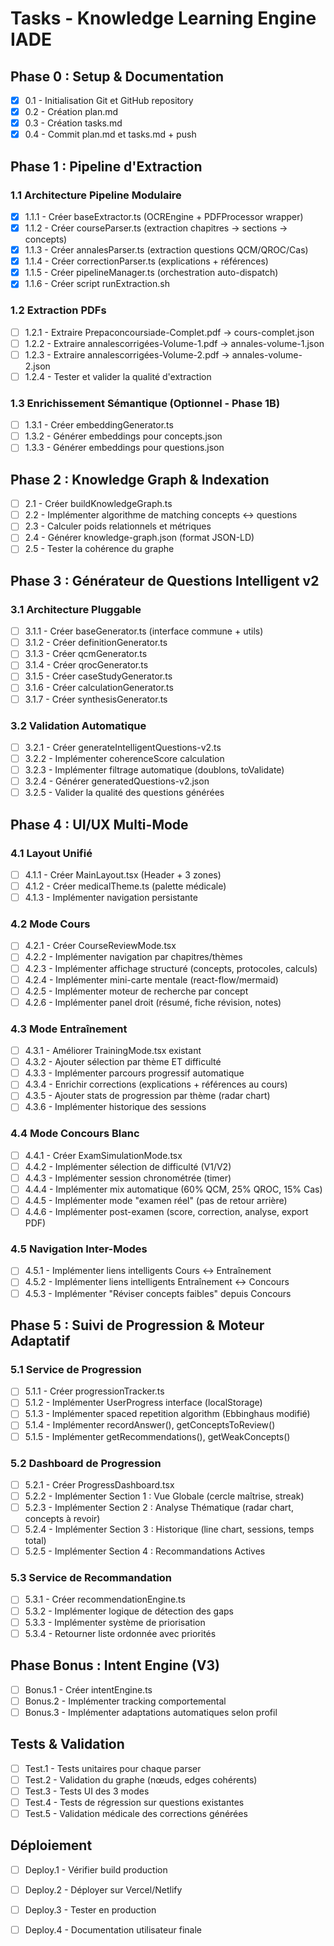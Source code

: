 # Tasks - Knowledge Learning Engine IADE

## Phase 0 : Setup & Documentation

- [x] 0.1 - Initialisation Git et GitHub repository
- [x] 0.2 - Création plan.md
- [x] 0.3 - Création tasks.md
- [x] 0.4 - Commit plan.md et tasks.md + push

## Phase 1 : Pipeline d'Extraction

### 1.1 Architecture Pipeline Modulaire
- [x] 1.1.1 - Créer baseExtractor.ts (OCREngine + PDFProcessor wrapper)
- [x] 1.1.2 - Créer courseParser.ts (extraction chapitres → sections → concepts)
- [x] 1.1.3 - Créer annalesParser.ts (extraction questions QCM/QROC/Cas)
- [x] 1.1.4 - Créer correctionParser.ts (explications + références)
- [x] 1.1.5 - Créer pipelineManager.ts (orchestration auto-dispatch)
- [x] 1.1.6 - Créer script runExtraction.sh

### 1.2 Extraction PDFs
- [ ] 1.2.1 - Extraire Prepaconcoursiade-Complet.pdf → cours-complet.json
- [ ] 1.2.2 - Extraire annalescorrigées-Volume-1.pdf → annales-volume-1.json
- [ ] 1.2.3 - Extraire annalescorrigées-Volume-2.pdf → annales-volume-2.json
- [ ] 1.2.4 - Tester et valider la qualité d'extraction

### 1.3 Enrichissement Sémantique (Optionnel - Phase 1B)
- [ ] 1.3.1 - Créer embeddingGenerator.ts
- [ ] 1.3.2 - Générer embeddings pour concepts.json
- [ ] 1.3.3 - Générer embeddings pour questions.json

## Phase 2 : Knowledge Graph & Indexation

- [ ] 2.1 - Créer buildKnowledgeGraph.ts
- [ ] 2.2 - Implémenter algorithme de matching concepts ↔ questions
- [ ] 2.3 - Calculer poids relationnels et métriques
- [ ] 2.4 - Générer knowledge-graph.json (format JSON-LD)
- [ ] 2.5 - Tester la cohérence du graphe

## Phase 3 : Générateur de Questions Intelligent v2

### 3.1 Architecture Pluggable
- [ ] 3.1.1 - Créer baseGenerator.ts (interface commune + utils)
- [ ] 3.1.2 - Créer definitionGenerator.ts
- [ ] 3.1.3 - Créer qcmGenerator.ts
- [ ] 3.1.4 - Créer qrocGenerator.ts
- [ ] 3.1.5 - Créer caseStudyGenerator.ts
- [ ] 3.1.6 - Créer calculationGenerator.ts
- [ ] 3.1.7 - Créer synthesisGenerator.ts

### 3.2 Validation Automatique
- [ ] 3.2.1 - Créer generateIntelligentQuestions-v2.ts
- [ ] 3.2.2 - Implémenter coherenceScore calculation
- [ ] 3.2.3 - Implémenter filtrage automatique (doublons, toValidate)
- [ ] 3.2.4 - Générer generatedQuestions-v2.json
- [ ] 3.2.5 - Valider la qualité des questions générées

## Phase 4 : UI/UX Multi-Mode

### 4.1 Layout Unifié
- [ ] 4.1.1 - Créer MainLayout.tsx (Header + 3 zones)
- [ ] 4.1.2 - Créer medicalTheme.ts (palette médicale)
- [ ] 4.1.3 - Implémenter navigation persistante

### 4.2 Mode Cours
- [ ] 4.2.1 - Créer CourseReviewMode.tsx
- [ ] 4.2.2 - Implémenter navigation par chapitres/thèmes
- [ ] 4.2.3 - Implémenter affichage structuré (concepts, protocoles, calculs)
- [ ] 4.2.4 - Implémenter mini-carte mentale (react-flow/mermaid)
- [ ] 4.2.5 - Implémenter moteur de recherche par concept
- [ ] 4.2.6 - Implémenter panel droit (résumé, fiche révision, notes)

### 4.3 Mode Entraînement
- [ ] 4.3.1 - Améliorer TrainingMode.tsx existant
- [ ] 4.3.2 - Ajouter sélection par thème ET difficulté
- [ ] 4.3.3 - Implémenter parcours progressif automatique
- [ ] 4.3.4 - Enrichir corrections (explications + références au cours)
- [ ] 4.3.5 - Ajouter stats de progression par thème (radar chart)
- [ ] 4.3.6 - Implémenter historique des sessions

### 4.4 Mode Concours Blanc
- [ ] 4.4.1 - Créer ExamSimulationMode.tsx
- [ ] 4.4.2 - Implémenter sélection de difficulté (V1/V2)
- [ ] 4.4.3 - Implémenter session chronométrée (timer)
- [ ] 4.4.4 - Implémenter mix automatique (60% QCM, 25% QROC, 15% Cas)
- [ ] 4.4.5 - Implémenter mode "examen réel" (pas de retour arrière)
- [ ] 4.4.6 - Implémenter post-examen (score, correction, analyse, export PDF)

### 4.5 Navigation Inter-Modes
- [ ] 4.5.1 - Implémenter liens intelligents Cours ↔ Entraînement
- [ ] 4.5.2 - Implémenter liens intelligents Entraînement ↔ Concours
- [ ] 4.5.3 - Implémenter "Réviser concepts faibles" depuis Concours

## Phase 5 : Suivi de Progression & Moteur Adaptatif

### 5.1 Service de Progression
- [ ] 5.1.1 - Créer progressionTracker.ts
- [ ] 5.1.2 - Implémenter UserProgress interface (localStorage)
- [ ] 5.1.3 - Implémenter spaced repetition algorithm (Ebbinghaus modifié)
- [ ] 5.1.4 - Implémenter recordAnswer(), getConceptsToReview()
- [ ] 5.1.5 - Implémenter getRecommendations(), getWeakConcepts()

### 5.2 Dashboard de Progression
- [ ] 5.2.1 - Créer ProgressDashboard.tsx
- [ ] 5.2.2 - Implémenter Section 1 : Vue Globale (cercle maîtrise, streak)
- [ ] 5.2.3 - Implémenter Section 2 : Analyse Thématique (radar chart, concepts à revoir)
- [ ] 5.2.4 - Implémenter Section 3 : Historique (line chart, sessions, temps total)
- [ ] 5.2.5 - Implémenter Section 4 : Recommandations Actives

### 5.3 Service de Recommandation
- [ ] 5.3.1 - Créer recommendationEngine.ts
- [ ] 5.3.2 - Implémenter logique de détection des gaps
- [ ] 5.3.3 - Implémenter système de priorisation
- [ ] 5.3.4 - Retourner liste ordonnée avec priorités

## Phase Bonus : Intent Engine (V3)

- [ ] Bonus.1 - Créer intentEngine.ts
- [ ] Bonus.2 - Implémenter tracking comportemental
- [ ] Bonus.3 - Implémenter adaptations automatiques selon profil

## Tests & Validation

- [ ] Test.1 - Tests unitaires pour chaque parser
- [ ] Test.2 - Validation du graphe (nœuds, edges cohérents)
- [ ] Test.3 - Tests UI des 3 modes
- [ ] Test.4 - Tests de régression sur questions existantes
- [ ] Test.5 - Validation médicale des corrections générées

## Déploiement

- [ ] Deploy.1 - Vérifier build production
- [ ] Deploy.2 - Déployer sur Vercel/Netlify
- [ ] Deploy.3 - Tester en production
- [ ] Deploy.4 - Documentation utilisateur finale


